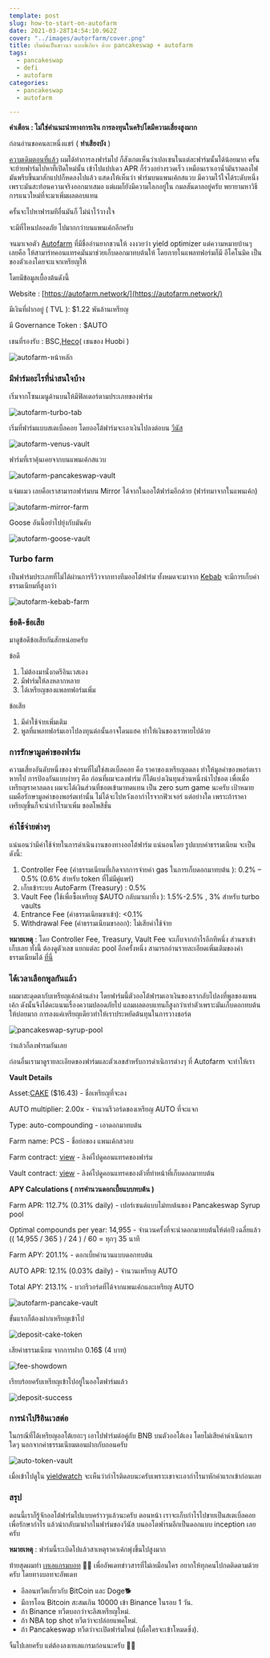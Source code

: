 ```yaml
---
template: post
slug: how-to-start-on-autofarm
date: 2021-03-28T14:54:10.962Z
cover: "../images/autorfarm/cover.png"
title: เริ่มต้นเป็นชาวนา แบบขี้เกียจ ด้วย pancakeswap + autofarm
tags:
  - pancakeswap
  - defi
  - autofarm
categories:
  - pancakeswap
  - autofarm

---
```


**คำเตือน : ไม่ใช่คำแนะนำทางการเงิน การลงทุนในคริปโตมีความเสี่ยงสูงมาก**

ก่อนอ่านขอคนละหนึ่งแชร์ ( **ทำเสียงบัง** ) 

[ความเดิมตอนที่แล้ว](https://updatecoinnews.com/how-to-start-on-pancakeswap) ผมได้ทำการลงฟาร์มไป ก็สังเกตเห็นว่าเปอเซนในแต่ละฟาร์มนั้นได้น้อยมาก ครั้นจะย้ายฟาร์มไปหาที้เปิดใหม่นั้น เข้าไปแปปเดว APR ก็ร่วงอย่างรวดเร็ว เหมือนเราเอาน้ำมันราดลงไฟ มันพรึบขึ้นมาสักแปปก็หดลงไปแล้ว แสดงให้เห็นว่า ฟาร์มบนแพนเค้กสแวบ มีความไว้ใจได้ระดับหนึ่งเพราะมันสะท้อนความจริงออกมาเสมอ แต่ผมก็ยังมีความโลภอยู่ใน กมลสันดาลอยู่ครับ พยายามหาวิธีการแนวใหม่ที่จะมาเพิ่มผลตอบแทน

ครั้นจะไปหาฟารมทีอื่นมันก็ ไม่น่าไว้วางใจ

จะมีที่ไหนปลอดภัย ไปมากกว่าบนแพนเค้กอีกครับ

จนมาเจอตัว [Autofarm](https://autofarm.network/) ที่มีชื่ออ่านยากชวนให้ งงงวยว่า yield optimizer แต่ความหมายบ้านๆ เลยคือ ให้สามาร์ทคอนแทรคมันมาช่วยเก็บดอกมาทบต้นให้ โดยภายในแพลทฟอร์มก็มี อีโคโนมิค เป็นของตัวเองโดยจะแจกเหรียญให้ 

โดยมีข้อมูลเบื้องต้นดังนี้

Website : [https://autofarm.network/](https://autofarm.network/)

มีเงินที่ฝากอยู่ ( TVL ): $1.22 พันล้านเหรียญ

มี Governance Token :  $AUTO

เชนที่รองรับ : BSC,[Heco](https://www.hecochain.com/)( เชนของ Huobi ) 

![autofarm-หน้าหลัก](../images/autofarm/Untitled(0).png)

### มีฟาร์มอะไรที่น่าสนใจบ้าง

เริ่มจากโซนเมนูด้านบนให้มีฟิลเตอร์ตามประเภทของฟาร์ม

![autofarm-turbo-tab](../images/autofarm/Untitled(1).png)

เริ่มที่ฟาร์มแบบสเตเบิ้ลคอย โดยออโต้ฟาร์มจะเอาเงินไปลงต่อบน [วีนัส](http://venus.io/)

![autofarm-venus-vault](../images/autofarm/Untitled(2).png)

ฟาร์มที่เราคุ้นเคยจากบนแพนเค้กสแวบ

![autofarm-pancakeswap-vault](../images/autofarm/Untitled(3).png)

แจ่มแมว เลยคือเราสามารถฟาร์มบน Mirror ได้จากในออโต้ฟาร์มอีกด้วย (ฟาร์ทมาจากในแพนเค้ก)

![autofarm-mirror-farm](../images/autofarm/Untitled(4).png)

Goose อันนี้อย่าไปยุ่งกับมันคับ

![autofarm-goose-vault](../images/autofarm/Untitled(5).png)

### Turbo farm

เป็นฟาร์มประเภทที่ไม่ได้ผ่านการรีวิวจากทางทีมออโต้ฟาร์ม ทั้งหมดจะมาจาก [Kebab](https://kebabfinance.com/#/) จะมีการเก็บค่าธรรมเนียมที่สูงกว่า

![autofarm-kebab-farm](../images/autofarm/Untitled(6).png)

### ข้อดี-ข้อเสีย

มาดูข้อดีข้อเสียกันสักหน่อยครับ

ข้อดี

1. ไม่ต้องมานั่งกดรีอินเวสเอง
2. มีฟาร์มให้ลงหลากหลาย
3. ได้เหรียญของแพลทฟอร์มเพิ่ม

ข้อเสีย

1. มีค่าใช้จ่ายเพิ่มเติม
2. พูลที่แพลทฟอร์มเอาไปลงทุนต่อนั้นอาจโดนแฮค ทำให้เงินของเราหายไปด้วย

### การรักษามูลค่าของฟาร์ม

ความเสี่ยงอันดับหนึ่งของ ฟารมที่ไม่ใช่สเตเบิ้ลคอย คือ ราคาของเหรียญลดลง ทำให้มูลค่าของพอร์ตเราหายไป การป้องกันแบบง่ายๆ คือ ก่อนที่ผมจะลงฟาร์ม ก็ได้แบ่งเงินทุนส่วนหนึ่งนำไปชอต เพื่อเมื่อเหรียญราคาลดลง ผมจะได้เงินส่วนที่ชอตเข้ามาทดแทน เป็น zero sum game นะครับ เป้าหมายผมคือรักษามูลค่าของพอร์ตเท่านั้น ไม่ได้จะไปหวังเอากำไรจากฟิวเจอร์ แต่อย่างใด เพราะถ้าราคาเหรียญขึ้นก็จะนำกำไรมาเพิ่ม ชอตโพสิชั่น 

### ค่าใช้จ่ายต่างๆ

แน่นอนว่ามีค่าใช้จ่ายในการดำเนินงานของทางออโต้ฟาร์ม แน่นอนโดย รูปแบบค่าธรรมเนียม จะเป็นดังนี้:

1. Controller Fee (ค่าธรรมเนียมที่เกิดจากการจ่ายค่า gas ในการเก็บดอกมาทบต้น ): 0.2% – 0.5% (0.6% สำหรับ token ที่ไม่มีคู่แพร์)
2. เก็บเข้าระบบ AutoFarm (Treasury) : 0.5%
3. Vault Fee (ใช้เพื่อซื้อเหรียญ $AUTO กลับมาเผาทิ้ง ): 1.5%-2.5% , 3% สำหรับ turbo vaults
4. Entrance Fee (ค่าธรรมเนียมขาเข้า): <0.1%
5. Withdrawal Fee (ค่าธรรมเนียมขาออก):  ไม่เสียค่าใช้จ่าย

**หมายเหตุ** : โดย Controller Fee, Treasury, Vault Fee จะเก็บจากกำไรอีกทีหนึ่ง ส่วนขาเข้าเก็บเลย ทั้งนี้ ต้องดูตัวเลข แยกแต่ละ pool อีกครั้งหนึ่ง สามารถอ่านรายละเอียดเพิ่มเติมของค่าธรรมเนียมได้ [ที่นี่](https://autofarm.gitbook.io/autofarm-network/vaults/fees)

### ได้เวลาเลือกพูลกันแล้ว

ผมมาสะดุดตากับเหรียญเค้กด้านล่าง โดยฟาร์มนี้ตัวออโต้ฟารมเอาเงินของเรากลับไปลงที่พูลของแพนเค้ก ดังนั้นจึงได้คะแนนเรื่องความปลอดภัยไป แถมผลตอบแทนก็สูงกว่าเท่าตัวเพราะมันเก็บดอกทบต้นให้บ่อยมาก การลงแค่เหรียญเดียวทำให้เราประหยัดต้นทุนในการวางชอร์ต

![pancakeswap-syrup-pool](../images/autofarm/Untitled(7).png)

ว่าแล้วก็ลงฟารมกันเลย

ก่อนอื่นเรามาดูรายละเอียดของฟาร์มและตัวเลขสำหรับการดำเนิการต่างๆ ที่ Autofarm จะทำให้เรา 

**Vault Details**

Asset:[CAKE](https://pancakeswap.info/token/0x0e09fabb73bd3ade0a17ecc321fd13a19e81ce82) ($16.43) - ชื่อเหรียญที่จะลง

AUTO multiplier: 2.00x - จำนวนรีวอร์ดของเหรียญ AUTO ที่จะแจก

Type: auto-compounding  - เอาดอกมาทบต้น

Farm name: PCS - ชื่อย่อของ แพนเค้กสวอบ

Farm contract: [view](https://bscscan.com/address/0x73feaa1eE314F8c655E354234017bE2193C9E24E) - ลิงค์ไปดูคอนแทรคของฟาร์ม

Vault contract: [view](https://bscscan.com/address/0x1004a537A1C39EE9D38110bFe3042627C2cD5BBE) - ลิงค์ไปดูคอนแทรคของตัวที่ทำหน้าที่เก็บดอกมาทบต้น

**APY Calculations ( การคำนวนดอกเบี้ยแบบทบต้น )**

Farm APR: 112.7% (0.31% daily) - เปอร์เซนต์แบบไม่ทบต้นของ Pancakeswap Syrup pool

Optimal compounds per year: 14,955 - จำนวนครั้งที่จะนำดอกมาทบต้นให้ต่อปี เฉลี่ยแล้ว  (( 14,955 / 365 ) / 24 ) / 60 = ทุกๆ 35 นาที

Farm APY: 201.1% - ดอกเบี้ยคำนวนแบบดอกทบต้น 

AUTO APR: 12.1% (0.03% daily) - จำนวนเหรียญ AUTO

Total APY: 213.1% - บวกรีวอร์ดที่ได้จากแพนเค้กและเหรียญ AUTO

![autofarm-pancake-vault](../images/autofarm/Untitled(8).png)

ขั้นแรกก็ต้องฝากเหรียญเข้าไป

![deposit-cake-token](../images/autofarm/Untitled(9).png)

เสียค่าธรรมเนียม จากการฝาก 0.16$ (4 บาท)

![fee-showdown](../images/autofarm/Untitled(10).png)

เรียบร้อยครับเหรียญเข้าไปอยู่ในออโตฟาร์มแล้ว

![deposit-success](../images/autofarm/Untitled(11).png)

### การนำไปรีอินเวสต่อ

ในกรณีที่ได้เหรียญออโต้เยอะๆ เอาไปฟาร์มต่อคู่กับ BNB บนตัวออโต้เอง โดยไม่เสียค่าดำเนินการใดๆ นอกจากค่าธรรมเนียมตอนฝากกับถอนครับ

![auto-token-vault](../images/autofarm/Untitled(12).png)

เมื่อเข้าไปดูใน [yieldwatch](https://www.yieldwatch.net/) จะเห็นว่ากำไรติดลบนะครับเพราะเขาจะเอากำไรมาหักค่าแรกเข้าก่อนเลย

### สรุป

ตอนนี้เราก็รู้จักออโต้ฟาร์มไปแบบคร่าวๆแล้วนะครับ ตอนหน้า เราจะเก็บกำไรไปขายเป็นสเตเบิ้ลคอย เพื่อรักษากำไร แล้วนำกลับมาฝากในฟาร์มของวีนัส บนออโตฟา์รมอีกเป็นดอกแบบ inception เลยครับ 

**หมายเหตุ** : ฟาร์มนี้ระเบิดไปแล้วสาเหตุราคาเค้กพุ่งขึ้นไปสูงมาก

ท้ายสุดผมทำ [เทเลแกรมบอท](https://t.me/updatecoinnews_notify) 🤖🤖  เพื่ออัพเดทข่าวสารที่ไม่เหมือนใคร อยากให้ทุกคนไปกดติดตามด้วยครับ โดยทางบอทจะอัพเดท

- อีลอนทวีตเกี่ยวกับ ₿itCoin และ Doge🐕
- มีการโอน Bitcoin สะสมเกิน 10000 เข้า Binance ในรอบ 1 วัน.
- ถ้า Binance ทวีตบอกว่าจะลิสเหรียญใหม่.
- ถ้า NBA top shot ทวีตว่าจะปล่อยแพคใหม่.
- ถ้า Pancakeswap ทวีตว่าจะเปิดฟาร์มใหม่ (เผื่อใครจะเข้าโหมดซิ่ง).

จิ้มไปเลยครับ แต่ต้องลงเทเลแกรมก่อนนะครับ 🚀🚀